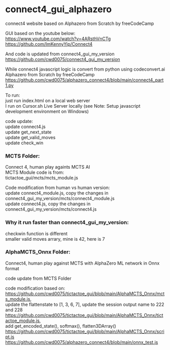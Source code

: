 # connect4_gui_alphazero  
connect4 website based on Alphazero from Scratch by freeCodeCamp  

GUI based on the youtube below:  
https://www.youtube.com/watch?v=4ARsthVnCTg  
https://github.com/ImKennyYip/Connect4  

And code is updated from connect4_gui_my_version  
https://github.com/cwd0075/connect4_gui_my_version  

While connect4 javascript logic is convert from python using codeconvert.ai   
Alphazero from Scratch by freeCodeCamp   
https://github.com/cwd0075/alphazero_connect4/blob/main/connect4_part1.py  

To run:   
just run index.html on a local web server  
I run on Cursor.sh Live Server locally (see Note: Setup javascript development environment on Windows)    

code update:  
update connect4.js  
update get_next_state  
update get_valid_moves  
update check_win  

### MCTS Folder:  
Connect 4, human play againts MCTS AI  
MCTS Module code is from:  
tictactoe_gui/mcts/mcts_module.js  

Code modification from human vs human version:  
update connect4_module.js, copy the changes in connect4_gui_my_version/mcts/connect4_module.js  
update connect4.js, copy the changes in connect4_gui_my_version/mcts/connect4.js  

### Why it run faster than connect4_gui_my_version:  
checkwin function is different   
smaller valid moves arrary, mine is 42, here is 7   

### AlphaMCTS_Onnx Folder:  
Connect4, human play against MCTS with AlphaZero ML network in Onnx format  

code update from MCTS Folder  

code modification based on:  
https://github.com/cwd0075/tictactoe_gui/blob/main/AlphaMCTS_Onnx/mcts_module.js,   
update the flattenstate to [1, 3, 6, 7], update the session output name to 222 and 228    
https://github.com/cwd0075/tictactoe_gui/blob/main/AlphaMCTS_Onnx/tictactoe_module.js,   
add get_encoded_state(), softmax(), flatten3DArray()    
https://github.com/cwd0075/tictactoe_gui/blob/main/AlphaMCTS_Onnx/script.js  
https://github.com/cwd0075/alphazero_connect4/blob/main/onnx_test.js  

 
